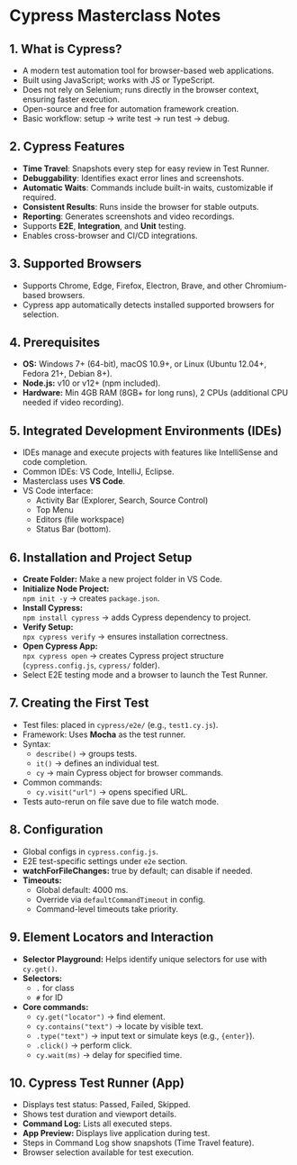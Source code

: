 # Cypress Masterclass Notes

## 1. What is Cypress?
- A modern test automation tool for browser-based web applications.
- Built using JavaScript; works with JS or TypeScript.
- Does not rely on Selenium; runs directly in the browser context, ensuring faster execution.
- Open-source and free for automation framework creation.
- Basic workflow: setup → write test → run test → debug.

## 2. Cypress Features
- **Time Travel**: Snapshots every step for easy review in Test Runner.
- **Debuggability**: Identifies exact error lines and screenshots.
- **Automatic Waits**: Commands include built-in waits, customizable if required.
- **Consistent Results**: Runs inside the browser for stable outputs.
- **Reporting**: Generates screenshots and video recordings.
- Supports **E2E**, **Integration**, and **Unit** testing.
- Enables cross-browser and CI/CD integrations.

## 3. Supported Browsers
- Supports Chrome, Edge, Firefox, Electron, Brave, and other Chromium-based browsers.
- Cypress app automatically detects installed supported browsers for selection.

## 4. Prerequisites
- **OS:** Windows 7+ (64-bit), macOS 10.9+, or Linux (Ubuntu 12.04+, Fedora 21+, Debian 8+).
- **Node.js:** v10 or v12+ (npm included).
- **Hardware:** Min 4GB RAM (8GB+ for long runs), 2 CPUs (additional CPU needed if video recording).

## 5. Integrated Development Environments (IDEs)
- IDEs manage and execute projects with features like IntelliSense and code completion.
- Common IDEs: VS Code, IntelliJ, Eclipse.
- Masterclass uses **VS Code**.
- VS Code interface:
  - Activity Bar (Explorer, Search, Source Control)
  - Top Menu
  - Editors (file workspace)
  - Status Bar (bottom).

## 6. Installation and Project Setup
- **Create Folder:** Make a new project folder in VS Code.
- **Initialize Node Project:**  
  `npm init -y` → creates `package.json`.
- **Install Cypress:**  
  `npm install cypress` → adds Cypress dependency to project.
- **Verify Setup:**  
  `npx cypress verify` → ensures installation correctness.
- **Open Cypress App:**  
  `npx cypress open` → creates Cypress project structure (`cypress.config.js`, `cypress/` folder).
- Select E2E testing mode and a browser to launch the Test Runner.

## 7. Creating the First Test
- Test files: placed in `cypress/e2e/` (e.g., `test1.cy.js`).
- Framework: Uses **Mocha** as the test runner.
- Syntax:
  - `describe()` → groups tests.
  - `it()` → defines an individual test.
  - `cy` → main Cypress object for browser commands.
- Common commands:
  - `cy.visit("url")` → opens specified URL.
- Tests auto-rerun on file save due to file watch mode.

## 8. Configuration
- Global configs in `cypress.config.js`.
- E2E test-specific settings under `e2e` section.
- **watchForFileChanges:** true by default; can disable if needed.
- **Timeouts:**
  - Global default: 4000 ms.
  - Override via `defaultCommandTimeout` in config.
  - Command-level timeouts take priority.

## 9. Element Locators and Interaction
- **Selector Playground:** Helps identify unique selectors for use with `cy.get()`.
- **Selectors:**
  - `.` for class
  - `#` for ID
- **Core commands:**
  - `cy.get("locator")` → find element.
  - `cy.contains("text")` → locate by visible text.
  - `.type("text")` → input text or simulate keys (e.g., `{enter}`).
  - `.click()` → perform click.
  - `cy.wait(ms)` → delay for specified time.

## 10. Cypress Test Runner (App)
- Displays test status: Passed, Failed, Skipped.
- Shows test duration and viewport details.
- **Command Log:** Lists all executed steps.
- **App Preview:** Displays live application during test.
- Steps in Command Log show snapshots (Time Travel feature).
- Browser selection available for test execution.
